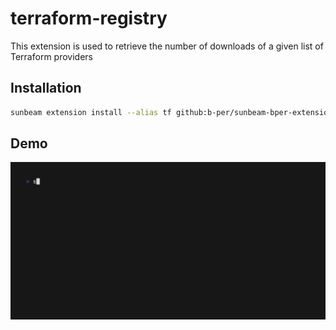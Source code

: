 # terraform-registry

This extension is used to retrieve the number of downloads of a given list of Terraform providers

## Installation

```bash
sunbeam extension install --alias tf github:b-per/sunbeam-bper-extensions/terraform-registry
```

## Demo

![Alt text](demo.gif)
